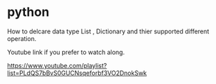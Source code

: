 # python

How to delcare data type List , Dictionary and thier supported different operation.

Youtube link if you prefer to watch along.

https://www.youtube.com/playlist?list=PLdQS7bBvS0GUCNsqeforbf3VO2DnokSwk
